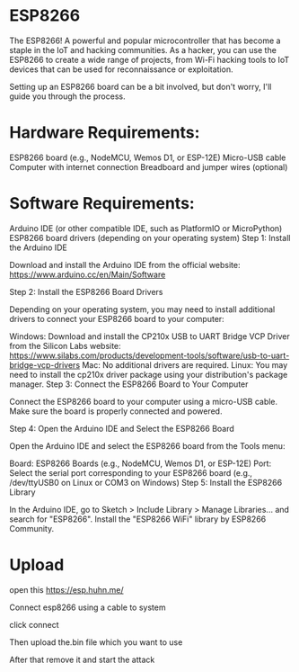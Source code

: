 # ESP8266
The ESP8266! A powerful and popular microcontroller that has become a staple in the IoT and hacking communities.  As a hacker, you can use the ESP8266 to create a wide range of projects, from Wi-Fi hacking tools to IoT devices that can be used for reconnaissance or exploitation.

Setting up an ESP8266 board can be a bit involved, but don't worry, I'll guide you through the process.

# Hardware Requirements:

ESP8266 board (e.g., NodeMCU, Wemos D1, or ESP-12E)
Micro-USB cable
Computer with internet connection
Breadboard and jumper wires (optional)

# Software Requirements:

Arduino IDE (or other compatible IDE, such as PlatformIO or MicroPython)
ESP8266 board drivers (depending on your operating system)
Step 1: Install the Arduino IDE

Download and install the Arduino IDE from the official website: https://www.arduino.cc/en/Main/Software

Step 2: Install the ESP8266 Board Drivers

Depending on your operating system, you may need to install additional drivers to connect your ESP8266 board to your computer:

Windows: Download and install the CP210x USB to UART Bridge VCP Driver from the Silicon Labs website: https://www.silabs.com/products/development-tools/software/usb-to-uart-bridge-vcp-drivers
Mac: No additional drivers are required.
Linux: You may need to install the cp210x driver package using your distribution's package manager.
Step 3: Connect the ESP8266 Board to Your Computer

Connect the ESP8266 board to your computer using a micro-USB cable. Make sure the board is properly connected and powered.

Step 4: Open the Arduino IDE and Select the ESP8266 Board

Open the Arduino IDE and select the ESP8266 board from the Tools menu:

Board: ESP8266 Boards (e.g., NodeMCU, Wemos D1, or ESP-12E)
Port: Select the serial port corresponding to your ESP8266 board (e.g., /dev/ttyUSB0 on Linux or COM3 on Windows)
Step 5: Install the ESP8266 Library

In the Arduino IDE, go to Sketch > Include Library > Manage Libraries... and search for "ESP8266". Install the "ESP8266 WiFi" library by ESP8266 Community.

# Upload 

open this https://esp.huhn.me/

Connect esp8266 using a cable to system

click connect 

Then upload the.bin file which you want to use

After that remove it and  start the attack
